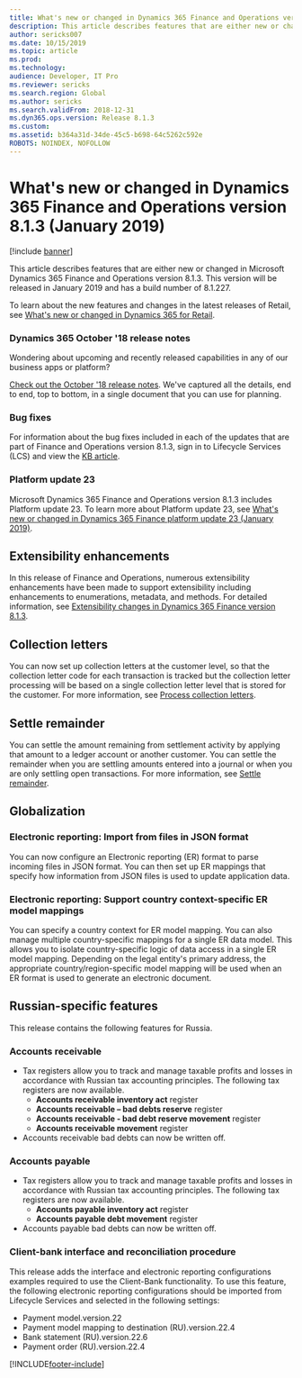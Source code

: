 ```yaml
---
title: What's new or changed in Dynamics 365 Finance and Operations version 8.1.3 (January 2019)
description: This article describes features that are either new or changed in Dynamics 365 Finance and Operations version 8.1.3. This version will be released in January 2019.
author: sericks007
ms.date: 10/15/2019
ms.topic: article
ms.prod: 
ms.technology: 
audience: Developer, IT Pro
ms.reviewer: sericks
ms.search.region: Global
ms.author: sericks
ms.search.validFrom: 2018-12-31
ms.dyn365.ops.version: Release 8.1.3
ms.custom: 
ms.assetid: b364a31d-34de-45c5-b698-64c5262c592e
ROBOTS: NOINDEX, NOFOLLOW
---
```

# What's new or changed in Dynamics 365 Finance and Operations version 8.1.3 (January 2019)

[!include [banner](../includes/banner.md)]

This article describes features that are either new or changed in Microsoft Dynamics 365 Finance and Operations version 8.1.3. This version will be released in January 2019 and has a build number of 8.1.227.

To learn about the new features and changes in the latest releases of Retail, see [What's new or changed in Dynamics 365 for Retail](../../../commerce/get-started/whats-new.md).

### Dynamics 365 October '18 release notes

Wondering about upcoming and recently released capabilities in any of our business apps or platform?

[Check out the October '18 release notes](/dynamics365/release-plans/). We've captured all the details, end to end, top to bottom, in a single document that you can use for planning.

### Bug fixes

For information about the bug fixes included in each of the updates that are part of Finance and Operations version 8.1.3, sign in to Lifecycle Services (LCS) and view the [KB article](https://go.microsoft.com/fwlink/?linkid=2049362).

### Platform update 23

Microsoft Dynamics 365 Finance and Operations version 8.1.3 includes Platform update 23. To learn more about Platform update 23, see [What's new or changed in Dynamics 365 Finance platform update 23 (January 2019)](whats-new-platform-update-23.md).

## Extensibility enhancements

In this release of Finance and Operations, numerous extensibility enhancements have been made to support extensibility including enhancements to enumerations, metadata, and methods. For detailed information, see [Extensibility changes in Dynamics 365 Finance version 8.1.3](../../dev-itpro/extensibility/extensibility-changes-813.md).

## Collection letters

You can now set up collection letters at the customer level, so that the collection letter code for each transaction is tracked but the collection letter processing will be based on a single collection letter level that is stored for the customer. For more information, see [Process collection letters](../../../finance/accounts-receivable/tasks/process-collection-letters.md).

## Settle remainder

You can settle the amount remaining from settlement activity by applying that amount to a ledger account or another customer. You can settle the remainder when you are settling amounts entered into a journal or when you are only settling open transactions. For more information, see [Settle remainder](../../../finance/cash-bank-management/settle-remainder.md).

## Globalization

### Electronic reporting: Import from files in JSON format

You can now configure an Electronic reporting (ER) format to parse incoming files in JSON format. You can then set up ER mappings that specify how information from JSON files is used to update application data.

### Electronic reporting: Support country context-specific ER model mappings
You can specify a country context for ER model mapping. You can also manage multiple country-specific mappings for a single ER data model. This allows you to isolate country-specific logic of data access in a single ER model mapping. Depending on the legal entity's primary address, the appropriate country/region-specific model mapping will be used when an ER format is used to generate an electronic document. 

## Russian-specific features
This release contains the following features for Russia.

### Accounts receivable
- Tax registers allow you to track and manage taxable profits and losses in accordance with Russian tax accounting principles. The following tax registers are now available.
  -  **Accounts receivable inventory act** register 
  -  **Accounts receivable – bad debts reserve** register
  -  **Accounts receivable - bad debt reserve movement** register 
  -  **Accounts receivable movement** register 
- Accounts receivable bad debts can now be written off.
 
### Accounts payable
 - Tax registers allow you to track and manage taxable profits and losses in accordance with Russian tax accounting principles. The following tax registers are now available.
   - **Accounts payable inventory act** register
   - **Accounts payable debt movement** register 
 - Accounts payable bad debts can now be written off.

### Client-bank interface and reconciliation procedure
This release adds the interface and electronic reporting configurations examples required to use the Client-Bank functionality.
To use this feature, the following electronic reporting configurations should be imported from Lifecycle Services and selected in the following settings:
- Payment model.version.22
- Payment model mapping to destination (RU).version.22.4
- Bank statement (RU).version.22.6
- Payment order (RU).version.22.4


[!INCLUDE[footer-include](../../../includes/footer-banner.md)]

